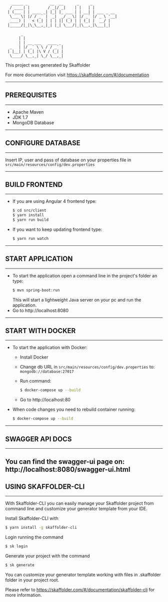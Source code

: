 
```
   _____ _          __  __      _     _           
  / ____| |        / _|/ _|    | |   | |          
 | (___ | | ____ _| |_| |_ ___ | | __| | ___ _ __ 
  \___ \| |/ / _` |  _|  _/ _ \| |/ _` |/ _ \ '__|
  ____) |   < (_| | | | || (_) | | (_| |  __/ |   
 |_____/|_|\_\__,_|_| |_| \___/|_|\__,_|\___|_|   

       _                  
      | |                 
      | | __ ___   ____ _ 
  _   | |/ _` \ \ / / _` |
 | |__| | (_| |\ V / (_| |
  \____/ \__,_| \_/ \__,_|
```

This project was generated by Skaffolder

For more documentation visit https://skaffolder.com/#/documentation


--------------
## PREREQUISITES
--------------
* Apache Maven
* JDK 1.7
* MongoDB Database
--------------
## CONFIGURE DATABASE
--------------

Insert IP, user and pass of database on your properties file in `src/main/resources/config/dev.properties`

--------------
## BUILD FRONTEND
--------------

* If you are using Angular 4 frontend type:
    ``` bash
	$ cd src/client
	$ yarn install
    $ yarn run build
    ```
	
* If you want to keep updating frontend type:
    ``` bash
	$ yarn run watch
    ```

--------------
## START APPLICATION
--------------
* To start the application open a command line in the project's folder an type:
    ``` bash
    $ mvn spring-boot:run
    ```
    This will start a lightweight Java server on your pc and run the application.
* Go to http://localhost:8080
--------------
## START WITH DOCKER
--------------

* To start the application with Docker:
    * Install Docker

    * Change db URL in `src/main/resources/config/dev.properties` to: 
    `mongodb://database:27017`

    * Run command:
        ``` bash
        $ docker-compose up --build
        ```

    * Go to http://localhost:80

* When code changes you need to rebuild container running:
    ``` bash
    $ docker-compose up --build
    ```

--------------
## SWAGGER API DOCS
--------------
You can find the swagger-ui page on: http://localhost:8080/swagger-ui.html
--------------
## USING SKAFFOLDER-CLI
--------------

With Skaffolder-CLI you can easily manage your Skaffolder project from command line and customize your generator template from your IDE.

Install Skaffolder-CLI with
``` bash
$ yarn install -g skaffolder-cli
```

Login running the command
``` bash
$ sk login
```

Generate your project with the command
``` bash
$ sk generate
```

You can customize your generator template working with files in .skaffolder folder in your project root.

Please refer to https://skaffolder.com/#/documentation/skaffolder-cli for more information.

